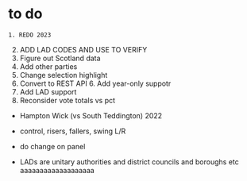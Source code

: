 # to do
    1. REDO 2023
2. ADD LAD CODES AND USE TO VERIFY
2. Figure out Scotland data
3. Add other parties
4. Change selection highlight
5. Convert to REST API
    6. Add year-only suppotr
7. Add LAD support
8. Reconsider vote totals vs pct


- Hampton Wick (vs South Teddington) 2022

- control, risers, fallers, swing L/R
- do change on panel

- LADs are unitary authorities and district councils and boroughs etc aaaaaaaaaaaaaaaaaaa